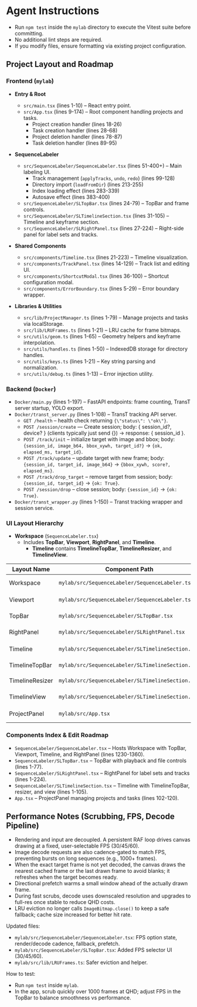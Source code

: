 # Agent Instructions

- Run `npm test` inside the `mylab` directory to execute the Vitest suite before committing.
- No additional lint steps are required.
- If you modify files, ensure formatting via existing project configuration.

## Project Layout and Roadmap

### Frontend (`mylab`)

- **Entry & Root**
  - `src/main.tsx` (lines 1-10) – React entry point.
  - `src/App.tsx` (lines 9-174) – Root component handling projects and tasks.
    - Project creation handler (lines 18-26)
    - Task creation handler (lines 28-68)
    - Project deletion handler (lines 78-87)
    - Task deletion handler (lines 89-95)

- **SequenceLabeler**
  - `src/SequenceLabeler/SequenceLabeler.tsx` (lines 51-400+) – Main labeling UI.
    - Track management (`applyTracks`, `undo`, `redo`) (lines 99-128)
    - Directory import (`loadFromDir`) (lines 213-255)
    - Index loading effect (lines 283-339)
    - Autosave effect (lines 383-400)
  - `src/SequenceLabeler/SLTopBar.tsx` (lines 24-79) – TopBar and frame controls.
  - `src/SequenceLabeler/SLTimelineSection.tsx` (lines 31-105) – Timeline and keyframe section.
  - `src/SequenceLabeler/SLRightPanel.tsx` (lines 27-224) – Right-side panel for label sets and tracks.

- **Shared Components**
  - `src/components/Timeline.tsx` (lines 21-223) – Timeline visualization.
  - `src/components/TrackPanel.tsx` (lines 14-129) – Track list and editing UI.
  - `src/components/ShortcutModal.tsx` (lines 36-100) – Shortcut configuration modal.
  - `src/components/ErrorBoundary.tsx` (lines 5-29) – Error boundary wrapper.

- **Libraries & Utilities**
  - `src/lib/ProjectManager.ts` (lines 1-79) – Manage projects and tasks via localStorage.
  - `src/lib/LRUFrames.ts` (lines 1-21) – LRU cache for frame bitmaps.
  - `src/utils/geom.ts` (lines 1-65) – Geometry helpers and keyframe interpolation.
  - `src/utils/handles.ts` (lines 1-50) – IndexedDB storage for directory handles.
  - `src/utils/keys.ts` (lines 1-21) – Key string parsing and normalization.
  - `src/utils/debug.ts` (lines 1-13) – Error injection utility.

### Backend (`Docker`)

- `Docker/main.py` (lines 1-197) – FastAPI endpoints: frame counting, TransT server startup, YOLO export.
- `Docker/transt_server.py` (lines 1-108) – TransT tracking API server.
   - `GET /health` – health check returning `{\"status\": \"ok\"}`.
   - `POST /session/create` — Create session; body: { session_id?, device? } (clients typically just send {}) → response: { session_id }.
   - `POST /track/init` – initialize target with image and bbox; body: `{session_id, image_b64, bbox_xywh, target_id?}` → `{ok, elapsed_ms, target_id}`.
   - `POST /track/update` – update target with new frame; body: `{session_id, target_id, image_b64}` → `{bbox_xywh, score?, elapsed_ms}`.
   - `POST /track/drop_target` – remove target from session; body: `{session_id, target_id}` → `{ok: True}`.
   - `POST /session/drop` – close session; body: `{session_id}` → `{ok: True}`.
- `Docker/transt_wrapper.py` (lines 1-150) – Transt tracking wrapper and session service.

### UI Layout Hierarchy

- **Workspace** (`SequenceLabeler.tsx`)
  - Includes **TopBar**, **Viewport**, **RightPanel**, and **Timeline**.
    - **Timeline** contains **TimelineTopBar**, **TimelineResizer**, and **TimelineView**.

| Layout Name     | Component Path                                      | Identifier                                | Lines      | CSS (file:lines)                                   |
|-----------------|-----------------------------------------------------|-------------------------------------------|------------|----------------------------------------------------|
| Workspace       | `mylab/src/SequenceLabeler/SequenceLabeler.tsx`     | `<div className={styles.workspace}>`      | 1252-1258  | `SequenceLabeler.module.css` `.workspace` (24-29)  |
| Viewport        | `mylab/src/SequenceLabeler/SequenceLabeler.tsx`     | `<canvas className={styles.viewport}>`    | 1262-1285  | `SequenceLabeler.module.css` `.viewport` (48-56)   |
| TopBar          | `mylab/src/SequenceLabeler/SLTopBar.tsx`            | `<div className={styles.topBar}>`         | 48-77      | `SequenceLabeler.module.css` `.topBar` (10-22)     |
| RightPanel      | `mylab/src/SequenceLabeler/SLRightPanel.tsx`        | `<div className={styles.rightPanel}>`     | 52-224     | `SequenceLabeler.module.css` `.rightPanel` (95-104)|
| Timeline        | `mylab/src/SequenceLabeler/SLTimelineSection.tsx`   | `<div data-testid="Timeline">`           | 60-105     | —                                                  |
| TimelineTopBar  | `mylab/src/SequenceLabeler/SLTimelineSection.tsx`   | `<div className={styles.timelineTopBar}>` | 61-76      | `SequenceLabeler.module.css` `.timelineTopBar` (58-65) |
| TimelineResizer | `mylab/src/SequenceLabeler/SLTimelineSection.tsx`   | `<div className={styles.timelineResizer}>`| 77-82      | `SequenceLabeler.module.css` `.timelineResizer` (67-76) |
| TimelineView    | `mylab/src/SequenceLabeler/SLTimelineSection.tsx`   | `<div className={styles.timelineView}>`   | 84-104     | `SequenceLabeler.module.css` `.timelineView` (79-88) |
| ProjectPanel    | `mylab/src/App.tsx`                                 | `<div className={appStyles.sidebar}>`     | 104-109    | `App.module.css` `.sidebar` (8-16)                 |

### Components Index & Edit Roadmap

- `SequenceLabeler/SequenceLabeler.tsx` – Hosts Workspace with TopBar, Viewport, Timeline, and RightPanel (lines 1230-1360).
- `SequenceLabeler/SLTopBar.tsx` – TopBar with playback and file controls (lines 1-77).
- `SequenceLabeler/SLRightPanel.tsx` – RightPanel for label sets and tracks (lines 1-224).
- `SequenceLabeler/SLTimelineSection.tsx` – Timeline with TimelineTopBar, resizer, and view (lines 1-105).
- `App.tsx` – ProjectPanel managing projects and tasks (lines 102-120).

## Performance Notes (Scrubbing, FPS, Decode Pipeline)

- Rendering and input are decoupled. A persistent RAF loop drives canvas drawing at a fixed, user-selectable FPS (30/45/60).
- Image decode requests are also cadence-gated to match FPS, preventing bursts on long sequences (e.g., 1000+ frames).
- When the exact target frame is not yet decoded, the canvas draws the nearest cached frame or the last drawn frame to avoid blanks; it refreshes when the target becomes ready.
- Directional prefetch warms a small window ahead of the actually drawn frame.
- During fast scrubs, decode uses downscaled resolution and upgrades to full-res once stable to reduce QHD costs.
- LRU eviction no longer calls `ImageBitmap.close()` to keep a safe fallback; cache size increased for better hit rate.

Updated files:
- `mylab/src/SequenceLabeler/SequenceLabeler.tsx`: FPS option state, render/decode cadence, fallback, prefetch.
- `mylab/src/SequenceLabeler/SLTopBar.tsx`: Added FPS selector UI (30/45/60).
- `mylab/src/lib/LRUFrames.ts`: Safer eviction and helper.

How to test:
- Run `npm test` inside `mylab`.
- In the app, scrub quickly over 1000 frames at QHD; adjust FPS in the TopBar to balance smoothness vs performance.
